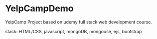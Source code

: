 # YelpCampDemo

YelpCamp Project based on udemy full stack web development course.

stack: HTML/CSS, javascript, mongoDB, mongoose, ejs, bootstrap

